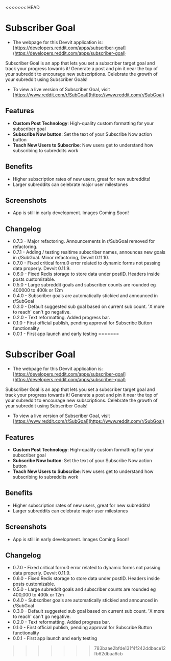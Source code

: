 <<<<<<< HEAD
# Subscriber Goal

- The webpage for this Devvit application is: [https://developers.reddit.com/apps/subscriber-goal](https://developers.reddit.com/apps/subscriber-goal)

Subscriber Goal is an app that lets you set a subscriber target goal and track your progress towards it!
Generate a post and pin it near the top of your subreddit to encourage new subscriptions.
Celebrate the growth of your subreddit using Subscriber Goals!

- To view a live version of Subscriber Goal, visit [https://www.reddit.com/r/SubGoal](https://www.reddit.com/r/SubGoal)

## Features

- **Custom Post Technology**: High-quality custom formatting for your subscriber goal
- **Subscribe Now button**: Set the text of your Subscribe Now action button
- **Teach New Users to Subscribe**: New users get to understand how subscribing to subreddits work

## Benefits

- Higher subscription rates of new users, great for new subreddits!
- Larger subreddits can celebrate major user milestones

## Screenshots
- App is still in early development. Images Coming Soon!

## Changelog
- 0.7.3 - Major refactoring. Announcements in r/SubGoal removed for refactoring.
- 0.7.1 - Adding / testing realtime subscriber names, announces new goals in r/SubGoal. Minor refactoring, Devvit 0.11.10.
- 0.7.0 - Fixed critical form.0 error related to dynamic forms not passing data properly. Devvit 0.11.9.
- 0.6.0 - Fixed Redis storage to store data under postID. Headers inside posts customizable.
- 0.5.0 - Large subreddit goals and subscriber counts are rounded eg 400000 to 400k or 12m
- 0.4.0 - Subscriber goals are automatically stickied and announced in r/SubGoal
- 0.3.0 - Default suggested sub goal based on current sub count. 'X more to reach' can't go negative.
- 0.2.0 - Text reformatting. Added progress bar.
- 0.1.0 - First official publish, pending approval for Subscribe Button functionality
- 0.0.1 - First app launch and early testing
=======
# Subscriber Goal

- The webpage for this Devvit application is: [https://developers.reddit.com/apps/subscriber-goal](https://developers.reddit.com/apps/subscriber-goal)

Subscriber Goal is an app that lets you set a subscriber target goal and track your progress towards it!
Generate a post and pin it near the top of your subreddit to encourage new subscriptions.
Celebrate the growth of your subreddit using Subscriber Goals!

- To view a live version of Subscriber Goal, visit [https://www.reddit.com/r/SubGoal](https://www.reddit.com/r/SubGoal)

## Features

- **Custom Post Technology**: High-quality custom formatting for your subscriber goal
- **Subscribe Now button**: Set the text of your Subscribe Now action button
- **Teach New Users to Subscribe**: New users get to understand how subscribing to subreddits work

## Benefits

- Higher subscription rates of new users, great for new subreddits!
- Larger subreddits can celebrate major user milestones

## Screenshots
- App is still in early development. Images Coming Soon!

## Changelog
- 0.7.0 - Fixed critical form.0 error related to dynamic forms not passing data properly. Devvit 0.11.9.
- 0.6.0 - Fixed Redis storage to store data under postID. Headers inside posts customizable.
- 0.5.0 - Large subreddit goals and subscriber counts are rounded eg 400,000 to 400k or 12m
- 0.4.0 - Subscriber goals are automatically stickied and announced in r/SubGoal
- 0.3.0 - Default suggested sub goal based on current sub count. 'X more to reach' can't go negative.
- 0.2.0 - Text reformatting. Added progress bar.
- 0.1.0 - First official publish, pending approval for Subscribe Button functionality
- 0.0.1 - First app launch and early testing
>>>>>>> 783baae2bfde131f4f242ddbace12fb62dbaa6cb
